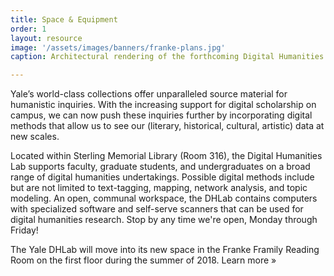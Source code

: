 ```yaml
---
title: Space & Equipment
order: 1
layout: resource
image: '/assets/images/banners/franke-plans.jpg'
caption: Architectural rendering of the forthcoming Digital Humanities Lab in the Franke Family Reading Room, courtesy of Apicella + Bunton Architects, LLC (January 8, 2018).

---
```


Yale’s world-class collections offer unparalleled source material for humanistic inquiries. With the increasing support for digital scholarship on campus, we can now push these inquiries further by incorporating digital methods that allow us to see our (literary, historical, cultural, artistic) data at new scales.

Located within Sterling Memorial Library (Room 316), the Digital Humanities Lab supports faculty, graduate students, and undergraduates on a broad range of digital humanities undertakings. Possible digital methods include but are not limited to text-tagging, mapping, network analysis, and topic modeling. An open, communal workspace, the DHLab contains computers with specialized software and self-serve scanners that can be used for digital humanities research. Stop by any time we're open, Monday through Friday!

The Yale DHLab will move into its new space in the Franke Framily Reading Room on the first floor during the summer of 2018. Learn more »